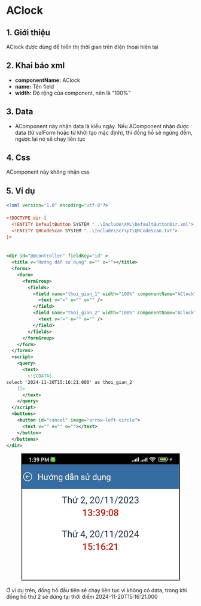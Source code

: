 # AClock

## 1. Giới thiệu

AClock được dùng để hiển thị thời gian trên điện thoại hiện tại

## 2. Khai báo xml

* **componentName:** AClock
* **name:** Tên field
* **width:** Độ rộng của component, nên là "100%"

## 3. Data

* AComponent này nhận data là kiểu ngày. Nếu AComponent nhận được data (từ valForm hoặc từ khởi tạo mặc định), thì đồng hồ sẽ ngừng đếm, ngược lại nó sẽ chạy liên tục

## 4. Css

AComponent này không nhận css

## 5. Ví dụ

```xml
<?xml version="1.0" encoding="utf-8"?>

<!DOCTYPE dir [
  <!ENTITY DefaultButton SYSTEM "..\Include\XML\DefaultButtonDir.xml">
  <!ENTITY QRCodeScan SYSTEM "..\Include\Script\QRCodeScan.txt">
]>


<dir id="@@controller" fieldKey="id" >
  <title v="Hướng dẫn sử dụng" e="" o=""></title>
  <forms>
    <form>
      <formGroup>
        <fields>
          <field name="thoi_gian_1" width="100%" componentName="AClock">
            <text v="=" e="" o="" />
          </field>
          <field name="thoi_gian_2" width="100%" componentName="AClock">
            <text v="=" e="" o="" />
          </field>
        </fields>
      </formGroup>
    </form>
  </forms>
  <script>
    <query>
      <text>
        <![CDATA[
select '2024-11-20T15:16:21.000' as thoi_gian_2
    ]]>
      </text>
    </query>
  </script> 
  <buttons>
    <button id="cancel" image="arrow-left-circle">
      <text v="" e="" o=""></text>
    </button> 
  </buttons> 
</dir>
```

<figure><img src="../.gitbook/assets/image (62).png" alt=""><figcaption></figcaption></figure>

Ở ví dụ trên, đồng hồ đầu tiên sẽ chạy liên tục vì không có data, trong khi đồng hồ thứ 2 sẽ dừng tại thời điểm 2024-11-20T15:16:21.000
